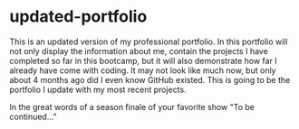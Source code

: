 # updated-portfolio

This is an updated version of my professional portfolio. In this portfolio will not only display the information about me, contain the projects I have completed so far in this bootcamp, but it will also demonstrate how far I already have come with coding. It may not look like much now, but only about 4 months ago did I even know GitHub existed. This is going to be the portfolio I update with my most recent projects.

In the great words of a season finale of your favorite show "To be continued..."
